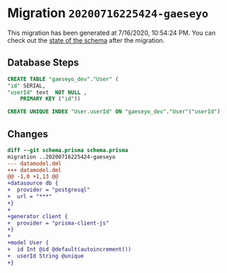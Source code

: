# Migration `20200716225424-gaeseyo`

This migration has been generated at 7/16/2020, 10:54:24 PM.
You can check out the [state of the schema](./schema.prisma) after the migration.

## Database Steps

```sql
CREATE TABLE "gaeseyo_dev"."User" (
"id" SERIAL,
"userId" text  NOT NULL ,
    PRIMARY KEY ("id"))

CREATE UNIQUE INDEX "User.userId" ON "gaeseyo_dev"."User"("userId")
```

## Changes

```diff
diff --git schema.prisma schema.prisma
migration ..20200716225424-gaeseyo
--- datamodel.dml
+++ datamodel.dml
@@ -1,0 +1,13 @@
+datasource db {
+  provider = "postgresql"
+  url = "***"
+}
+
+generator client {
+  provider = "prisma-client-js"
+}
+
+model User {
+  id Int @id @default(autoincrement())
+  userId String @unique
+}
```


